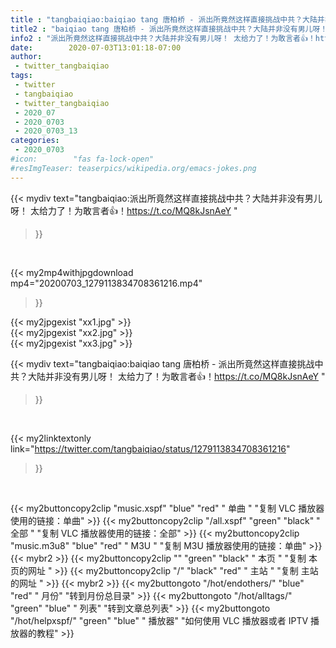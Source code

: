 ```yaml
---
title : "tangbaiqiao:baiqiao tang 唐柏桥 - 派出所竟然这样直接挑战中共？大陆并非没有男儿呀！ 太给力了！为敢言者👍！https://t.co/MQ8kJsnAeY "
title2 : "baiqiao tang 唐柏桥 - 派出所竟然这样直接挑战中共？大陆并非没有男儿呀！ 太给力了！为敢言者👍！https://t.co/MQ8kJsnAeY "
info2 : "派出所竟然这样直接挑战中共？大陆并非没有男儿呀！ 太给力了！为敢言者👍！https://t.co/MQ8kJsnAeY "
date:        2020-07-03T13:01:18-07:00
author:
 - twitter_tangbaiqiao
tags:
 - twitter
 - tangbaiqiao
 - twitter_tangbaiqiao
 - 2020_07
 - 2020_0703
 - 2020_0703_13
categories:
 - 2020_0703
#icon:        "fas fa-lock-open"
#resImgTeaser: teaserpics/wikipedia.org/emacs-jokes.png
---
```


{{< mydiv text="tangbaiqiao:派出所竟然这样直接挑战中共？大陆并非没有男儿呀！ 太给力了！为敢言者👍！https://t.co/MQ8kJsnAeY "
>}}
<br>


{{< my2mp4withjpgdownload mp4="20200703_1279113834708361216.mp4"
>}}

{{< my2jpgexist "xx1.jpg" >}}<br>
{{< my2jpgexist "xx2.jpg" >}}<br>
{{< my2jpgexist "xx3.jpg" >}}<br>



{{< mydiv text="tangbaiqiao:baiqiao tang 唐柏桥 - 派出所竟然这样直接挑战中共？大陆并非没有男儿呀！ 太给力了！为敢言者👍！https://t.co/MQ8kJsnAeY "
>}}
<br>

{{< my2linktextonly link="https://twitter.com/tangbaiqiao/status/1279113834708361216"
>}}


<br>

{{< my2buttoncopy2clip "music.xspf"        "blue"   "red"    " 单曲 "  "复制 VLC 播放器使用的链接：单曲" >}} {{< my2buttoncopy2clip "/all.xspf"         "green"  "black"  " 全部 "  "复制 VLC 播放器使用的链接：全部" >}} {{< my2buttoncopy2clip "music.m3u8"        "blue"   "red"    " M3U  "    "复制 M3U 播放器使用的链接：单曲" >}} {{< mybr2 >}} {{< my2buttoncopy2clip ""                  "green"  "black"  " 本页 "    "复制 本页的网址 " >}} {{< my2buttoncopy2clip "/"                 "black"  "red"    " 主站 "    "复制 主站的网址 " >}} {{< mybr2 >}} {{< my2buttongoto      "/hot/endothers/"   "blue"   "red"    " 月份"   "转到月份总目录" >}} {{< my2buttongoto      "/hot/alltags/"     "green"  "blue"   " 列表"   "转到文章总列表" >}} {{< my2buttongoto      "/hot/helpxspf/"    "green"  "blue"   " 播放器" "如何使用 VLC 播放器或者 IPTV 播放器的教程" >}} 
